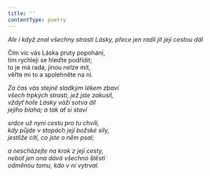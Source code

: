 ```yaml
---
title: ''
contentType: poetry
---
```


<section>

_Ale i když znal všechny strasti Lásky, přece jen radil jít její cestou dál_

</section>

<section>

Čím víc vás Láska pruty popohání,  
tím rychleji se hleďte podřídit;  
to je má rada, jinou nelze mít,  
věřte mi to a spolehněte na ni.

_Za čas vás stejně sladkým lékem zbaví  
všech trpkých strastí, jež jste zakusil,  
vždyť hoře Lásky váží sotva díl  
jejího blaha; a tak ať si staví_

</section>

<section>

_srdce už nyní cestu pro tu chvíli,  
kdy půjde v stopách její božské síly,  
jestliže cítí, co jste o něm psal;_

</section>

<section>

_a nescházejte na krok z její cesty,  
neboť jen ona dává všechno štěstí  
odměnou tomu, kdo v ní vytrval._

</section>
